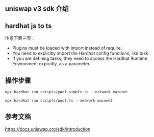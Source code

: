## uniswap v3 sdk 介绍  

## hardhat js to ts
注意下面三项：
- Plugins must be loaded with import instead of require.
- You need to explicitly import the Hardhat config functions, like task.
- If you are defining tasks, they need to access the Hardhat Runtime Environment explicitly, as a parameter.
## 操作步骤
```
npx hardhat run scripts/pool-simple.ts --network mainnet

npx hardhat run scripts/pool.ts --network mainnet

```

## 参考文档  
https://docs.uniswap.org/sdk/introduction